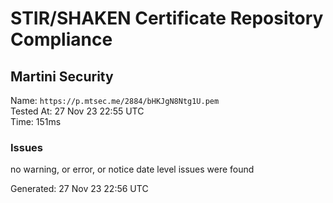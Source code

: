 # STIR/SHAKEN Certificate Repository Compliance

## Martini Security

Name: `https://p.mtsec.me/2884/bHKJgN8Ntg1U.pem`\
Tested At: 27 Nov 23 22:55 UTC\
Time: 151ms

### Issues

no warning, or error, or notice date level issues were found

Generated: 27 Nov 23 22:56 UTC
